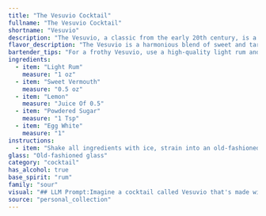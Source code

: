 ```yaml
---
title: "The Vesuvio Cocktail"
fullname: "The Vesuvio Cocktail"
shortname: "Vesuvio"
description: "The Vesuvio, a classic from the early 20th century, is a member of the Sour family. This Cuban cocktail, popularized in Havana's famed Hotel Nacional, blends rum's sweetness with the tartness of lemon and vermouth, creating a smooth, frothy delight. "
flavor_description: "The Vesuvio is a harmonious blend of sweet and tart. Light rum provides a gentle sweetness and a touch of spice, while the sweet vermouth adds complexity and a hint of bitterness. Lemon juice balances the sweetness with its bright acidity, and the powdered sugar adds a subtle sweetness. The egg white creates a smooth, velvety texture and a subtle frothiness. Overall, the Vesuvio is a refreshing and balanced cocktail with a sophisticated, yet approachable flavor profile. "
bartender_tips: "For a frothy Vesuvio, use a high-quality light rum and a good sweet vermouth. Freshly squeezed lemon juice is key.  Dry shake the egg white and other ingredients first to build foam.  Then add ice and shake again vigorously. Strain into a chilled coupe. Garnish with a lemon twist for a classic touch. "
ingredients:
  - item: "Light Rum"
    measure: "1 oz"
  - item: "Sweet Vermouth"
    measure: "0.5 oz"
  - item: "Lemon"
    measure: "Juice Of 0.5"
  - item: "Powdered Sugar"
    measure: "1 Tsp"
  - item: "Egg White"
    measure: "1"
instructions:
  - item: "Shake all ingredients with ice, strain into an old-fashioned glass over ice cubes, and serve."
glass: "Old-fashioned glass"
category: "cocktail"
has_alcohol: true
base_spirit: "rum"
family: "sour"
visual: "## LLM Prompt:Imagine a cocktail called Vesuvio that's made with light rum, sweet vermouth, lemon juice, powdered sugar, and egg white. Describe its visual appearance in detail, focusing on:* **Color:**  What is the overall color of the drink? Is it a solid color or does it have layers or gradients? How does the color change as the ice melts?* **Texture:**  Is the drink clear, cloudy, or foamy? How does the egg white affect the texture? Does it have any visible particulates?* **Presentation:** What kind of glass would this cocktail be served in? Is there any garnish? How does the garnish complement the drink's appearance? Please describe the Vesuvio in a way that appeals to a person's sense of sight and makes them want to try it. "
source: "personal_collection"
---
```


